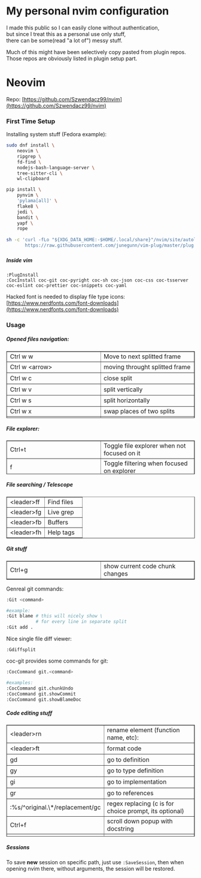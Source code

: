 # My personal nvim configuration

I made this public so I can easily clone without authentication,  
but since I treat this as a personal use only stuff,  
there can be some(read "a lot of") messy stuff.
  
Much of this might have been selectively copy pasted from plugin repos.
Those repos are obviously listed in plugin setup part.

# Neovim

Repo: [https://github.com/Szwendacz99/nvim](https://github.com/Szwendacz99/nvim)

### First Time Setup

Installing system stuff (Fedora example):

```bash
sudo dnf install \
	neovim \
    ripgrep \
    fd-find \
    nodejs-bash-language-server \
    tree-sitter-cli \
    wl-clipboard

pip install \
	pynvim \
    'pylama[all]' \
    flake8 \
    jedi \
    bandit \
    yapf \
    rope
    
sh -c 'curl -fLo "${XDG_DATA_HOME:-$HOME/.local/share}"/nvim/site/autoload/plug.vim --create-dirs \
       https://raw.githubusercontent.com/junegunn/vim-plug/master/plug.vim'
```

#####   


##### Inside vim

```
:PlugInstall
:CocInstall coc-git coc-pyright coc-sh coc-json coc-css coc-tsserver coc-eslint coc-prettier coc-snippets coc-yaml
```

Hacked font is needed to display file type icons:  
[https://www.nerdfonts.com/font-downloads](https://www.nerdfonts.com/font-downloads)

### Usage

##### Opened files navigation:

<table border="1" id="bkmrk-ctrl-w-%3Carrow%3E-movin" style="border-collapse: collapse; width: 100%; height: 178.8px;"><colgroup><col style="width: 50%;"></col><col style="width: 50%;"></col></colgroup><tbody><tr><td>Ctrl w w  
</td><td>Move to next splitted frame  
</td></tr><tr style="height: 29.8px;"><td style="height: 29.8px;">Ctrl w &lt;arrow&gt;  
</td><td style="height: 29.8px;">moving throught splitted frame  
</td></tr><tr style="height: 29.8px;"><td style="height: 29.8px;">Ctrl w c  
</td><td style="height: 29.8px;">close split</td></tr><tr style="height: 29.8px;"><td style="height: 29.8px;">Ctrl w v  
</td><td style="height: 29.8px;">split vertically  
</td></tr><tr style="height: 29.8px;"><td style="height: 29.8px;">Ctrl w s  
</td><td style="height: 29.8px;">split horizontally  
</td></tr><tr><td>Ctrl w x  
</td><td>swap places of two splits  
</td></tr><tr style="height: 29.8px;"><td style="height: 29.8px;">gt</td><td style="height: 29.8px;">next tab</td></tr><tr style="height: 29.8px;"><td style="height: 29.8px;">gT  
</td><td style="height: 29.8px;">previous tab  
</td></tr><tr><td>:tabnew  
</td><td>Create new tab  
</td></tr><tr><td>Ctrl g t  
</td><td>(when in file tree) open selected file in new tab  
</td></tr></tbody></table>

##### File explorer:

<table border="1" id="bkmrk-ctrl%2Bt-toggle-file-e" style="border-collapse: collapse; width: 100%; height: 89.4px;"><colgroup><col style="width: 50%;"></col><col style="width: 50%;"></col></colgroup><tbody><tr style="height: 29.8px;"><td style="height: 29.8px;">Ctrl+t  
</td><td style="height: 29.8px;">Toggle file explorer when not focused on it  
</td></tr><tr style="height: 29.8px;"><td style="height: 29.8px;">f  
</td><td style="height: 29.8px;">Toggle filtering when focused on explorer  
</td></tr><tr style="height: 29.8px;"><td style="height: 29.8px;">&lt;leader&gt; n  
</td><td style="height: 29.8px;">Move focus to explorer  
</td></tr><tr><td>d  
</td><td>Delete selected file  
</td></tr><tr><td>rn  
</td><td>Rename file  
</td></tr><tr><td>c  
</td><td>add file to clipboard  
</td></tr><tr><td>p  
</td><td>paste (file) from clipboard  
</td></tr></tbody></table>

##### File searching / Telescope

<table border="1" id="bkmrk-%3Cleader%3Eff-find-file" style="border-collapse: collapse; width: 100%;"><colgroup><col style="width: 50%;"></col><col style="width: 50%;"></col></colgroup><tbody><tr><td>&lt;leader&gt;ff</td><td>Find files  
</td></tr><tr><td>&lt;leader&gt;fg</td><td>Live grep  
</td></tr><tr><td>&lt;leader&gt;fb</td><td>Buffers  
</td></tr><tr><td>&lt;leader&gt;fh</td><td>Help tags</td></tr></tbody></table>

##### Git stuff

<table border="1" id="bkmrk-ctrl%2Bs-show-current-" style="border-collapse: collapse; width: 100%;"><colgroup><col style="width: 50%;"></col><col style="width: 50%;"></col></colgroup><tbody><tr><td>Ctrl+g  
</td><td>show current code chunk changes</td></tr></tbody></table>

Genreal git commands:

```bash
:Git <command>

#example:
:Git blame # this will nicely show \
		   # for every line in separate split
:Git add .
```

Nice single file diff viewer:

```
:Gdiffsplit
```

coc-git provides some commands for git:

```bash
:CocCommand git.<command>

#examples:
:CocCommand git.chunkUndo
:CocCommand git.showCommit
:CocCommand git.showBlameDoc
```

##### Code editing stuff  


<table border="1" id="bkmrk-%3Cleader%3Ern-rename-el" style="border-collapse: collapse; width: 100%; height: 298px;"><colgroup><col style="width: 50%;"></col><col style="width: 50%;"></col></colgroup><tbody><tr style="height: 29.8px;"><td style="height: 29.8px;">&lt;leader&gt;rn</td><td style="height: 29.8px;">rename element (function name, etc):</td></tr><tr style="height: 29.8px;"><td style="height: 29.8px;">&lt;leader&gt;ft</td><td style="height: 29.8px;">format code  
</td></tr><tr style="height: 29.8px;"><td style="height: 29.8px;">gd  
</td><td style="height: 29.8px;">go to definition  
</td></tr><tr style="height: 29.8px;"><td style="height: 29.8px;">gy  
</td><td style="height: 29.8px;">go to type definition</td></tr><tr style="height: 29.8px;"><td style="height: 29.8px;">gi  
</td><td style="height: 29.8px;">go to implementation  
</td></tr><tr style="height: 29.8px;"><td style="height: 29.8px;">gr  
</td><td style="height: 29.8px;">go to references  
</td></tr><tr style="height: 29.8px;"><td style="height: 29.8px;">:%s/^original.\*/replacement/gc  
</td><td style="height: 29.8px;">regex replacing (c is for choice prompt, its optional)  
</td></tr><tr style="height: 29.8px;"><td style="height: 29.8px;">Ctrl+f  
</td><td style="height: 29.8px;">scroll down popup with docstring  
</td></tr><tr style="height: 29.8px;"><td style="height: 29.8px;">Ctrl+b  
</td><td style="height: 29.8px;">scroll up popup with docstring  
</td></tr><tr style="height: 29.8px;"><td style="height: 29.8px;">ZZ  
</td><td style="height: 29.8px;">same as :wq  
</td></tr><tr><td>Ctrl+q  
</td><td>Visual block mode  
</td></tr></tbody></table>

##### Sessions

To save **new** session on specific path, just use `:SaveSession`, then when opening nvim there, without arguments, the session will be restored.
